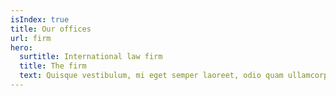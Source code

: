 ```yaml
---
isIndex: true
title: Our offices
url: firm
hero:
  surtitle: International law firm
  title: The firm
  text: Quisque vestibulum, mi eget semper laoreet, odio quam ullamcorper turpis, auctor fermentum magna leo eget nisi. Fusce id imperdiet nunc.
---
```

